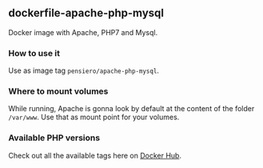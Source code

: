 ## dockerfile-apache-php-mysql

Docker image with Apache, PHP7 and Mysql.

### How to use it
Use as image tag `pensiero/apache-php-mysql`.

### Where to mount volumes
While running, Apache is gonna look by default at the content of the folder `/var/www`.
Use that as mount point for your volumes.

### Available PHP versions
Check out all the available tags here on [Docker Hub](https://hub.docker.com/repository/docker/pensiero/apache-php-mysql/tags).